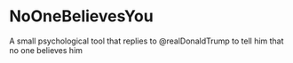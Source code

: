 # NoOneBelievesYou
A small psychological tool that replies to @realDonaldTrump to tell him that no one believes him
